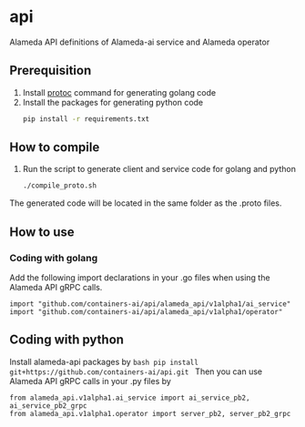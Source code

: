# api

Alameda API definitions of Alameda-ai service and Alameda operator

## Prerequisition

1. Install [protoc](https://github.com/protocolbuffers/protobuf/releases) command for generating golang code
2. Install the packages for generating python code
    ```bash
    pip install -r requirements.txt
    ```


## How to compile

1. Run the script to generate client and service code for golang and python
    ```bash
    ./compile_proto.sh
    ```
The generated code will be located in the same folder as the .proto files.

## How to use

### Coding with golang

Add the following import declarations in your .go files when using the Alameda API gRPC calls.
```
import "github.com/containers-ai/api/alameda_api/v1alpha1/ai_service"
import "github.com/containers-ai/api/alameda_api/v1alpha1/operator"
```

## Coding with python

Install alameda-api packages by
    ```bash
        pip install git+https://github.com/containers-ai/api.git
    ```
Then you can use Alameda API gRPC calls in your .py files by
```
from alameda_api.v1alpha1.ai_service import ai_service_pb2, ai_service_pb2_grpc
from alameda_api.v1alpha1.operator import server_pb2, server_pb2_grpc

```
